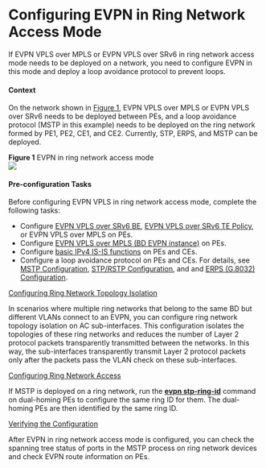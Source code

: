 Configuring EVPN in Ring Network Access Mode
============================================

If EVPN VPLS over MPLS or EVPN VPLS over SRv6 in ring network access mode needs to be deployed on a network, you need to configure EVPN in this mode and deploy a loop avoidance protocol to prevent loops.

#### Context

On the network shown in [Figure 1](#EN-US_TASK_0000001118104814__fig142211553144816), EVPN VPLS over MPLS or EVPN VPLS over SRv6 needs to be deployed between PEs, and a loop avoidance protocol (MSTP in this example) needs to be deployed on the ring network formed by PE1, PE2, CE1, and CE2. Currently, STP, ERPS, and MSTP can be deployed.

**Figure 1** EVPN in ring network access mode  
![](figure/en-us_image_0000001118724120.png)

#### Pre-configuration Tasks

Before configuring EVPN VPLS in ring network access mode, complete the following tasks:

* Configure [EVPN VPLS over SRv6 BE](dc_vrp_srv6_cfg_all_0023_copy.html), [EVPN VPLS over SRv6 TE Policy](dc_vrp_cfg_evpn-vpls_over_srv6-te_policy_copy.html), or EVPN VPLS over MPLS on PEs.
* Configure [EVPN VPLS over MPLS (BD EVPN instance)](dc_vrp_evpn_cfg_0065.html) on PEs.
* Configure [basic IPv4 IS-IS functions](dc_vrp_isis_cfg_1000.html) on PEs and CEs.
* Configure a loop avoidance protocol on PEs and CEs. For details, see [MSTP Configuration](dc_vrp_mstp_cfg_0001.html), [STP/RSTP Configuration](dc_vrp_stp_cfg_0000.html), and and [ERPS (G.8032) Configuration](dc_vrp_erps_cfg_0000.html).


[Configuring Ring Network Topology Isolation](../../../../software/nev8r10_vrpv8r16/user/vrp/dc_vrp_evpn_cfg_0170.html)

In scenarios where multiple ring networks that belong to the same BD but different VLANs connect to an EVPN, you can configure ring network topology isolation on AC sub-interfaces. This configuration isolates the topologies of these ring networks and reduces the number of Layer 2 protocol packets transparently transmitted between the networks. In this way, the sub-interfaces transparently transmit Layer 2 protocol packets only after the packets pass the VLAN check on these sub-interfaces.

[Configuring Ring Network Access](../../../../software/nev8r10_vrpv8r16/user/vrp/dc_vrp_evpn_cfg_0171.html)

If MSTP is deployed on a ring network, run the [**evpn stp-ring-id**](cmdqueryname=evpn+stp-ring-id) command on dual-homing PEs to configure the same ring ID for them. The dual-homing PEs are then identified by the same ring ID.

[Verifying the Configuration](../../../../software/nev8r10_vrpv8r16/user/vrp/dc_vrp_evpn_cfg_0172.html)

After EVPN in ring network access mode is configured, you can check the spanning tree status of ports in the MSTP process on ring network devices and check EVPN route information on PEs.